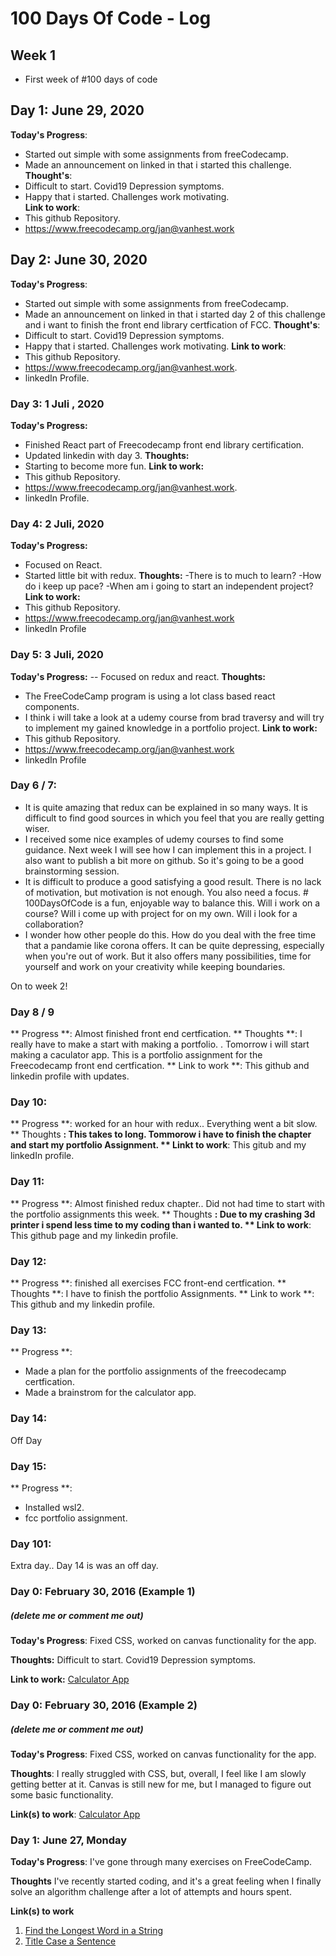 # 100 Days Of Code - Log

## Week 1
- First week of #100 days of code

## Day 1: June 29, 2020
**Today's Progress**:
- Started out simple with some assignments from freeCodecamp. 
- Made an announcement on linked in that i started this challenge. 
**Thought's**:
- Difficult to start. Covid19 Depression symptoms.
- Happy that i started. Challenges work motivating.   
**Link to work**: 
- This github Repository. 
- https://www.freecodecamp.org/jan@vanhest.work
## Day 2: June 30, 2020
**Today's Progress**:
- Started out simple with some assignments from freeCodecamp.
- Made an announcement on linked in that i started day 2 of this  challenge and i want to finish the front end library certfication of FCC.
**Thought's**:
- Difficult to start. Covid19 Depression symptoms.
- Happy that i started. Challenges work motivating.
**Link to work**:
- This github Repository.
- https://www.freecodecamp.org/jan@vanhest.work.
- linkedIn Profile.
### Day 3: 1 Juli , 2020
**Today's Progress:**
- Finished React part of Freecodecamp front end library certification. 
- Updated linkedin with day 3. 
**Thoughts:** 
- Starting to become more fun. 
**Link to work:**
- This github Repository.
- https://www.freecodecamp.org/jan@vanhest.work.
- linkedIn Profile.
### Day 4: 2 Juli, 2020
**Today's Progress:**
- Focused on React.
- Started little bit with redux. 
**Thoughts:**
-There is to much to learn? 
-How do i keep up pace? 
-When am i going to start an independent project? 
**Link to work:**
- This github Repository.
- https://www.freecodecamp.org/jan@vanhest.work
- linkedIn Profile
### Day 5: 3 Juli, 2020
**Today's Progress:**
-- Focused on redux and react. 
**Thoughts:**
- The FreeCodeCamp program is using a lot class based react components. 
- I think i will take a look at a udemy course from brad traversy and will try to implement my gained knowledge in a portfolio project. 
**Link to work:**
- This github Repository.
- https://www.freecodecamp.org/jan@vanhest.work
- linkedIn Profile
### Day 6 / 7: 
- It is quite amazing that redux can be explained in so many ways. It is difficult to find good sources in which you feel that you are really getting wiser.
- I received some nice examples of udemy courses to find some guidance. Next week I will see how I can implement this in a project. I also want to publish a bit more on github. So it's going to be a good brainstorming session.
- It is difficult to produce a good satisfying a good result. There is no lack of motivation, but motivation is not enough. You also need a focus. # 100DaysOfCode is a fun, enjoyable way to balance this. Will i work on a course? Will i come up with project for on my own. Will i look for a collaboration?
- I wonder how other people do this. How do you deal with the free time that a pandamie like corona offers. It can be quite depressing, especially when you're out of work. But it also offers many possibilities, time for yourself and work on your creativity while keeping boundaries.

On to week 2!
### Day 8 / 9
** Progress **: Almost finished front end certfication. 
** Thoughts **: I really have to make a start with making a portfolio. . Tomorrow i will start making a caculator app. This is a portfolio assignment for the Freecodecamp front end certfication. 
** Link to work **: This github and linkedin profile with updates. 
### Day 10: 
** Progress **: worked for an hour with redux.. Everything went a bit slow. 
** Thoughts **: This takes to long. Tommorow i have to finish the chapter and start my portfolio Assignment. 
** Linkt to work**: This gitub and my linkedIn profile. 
### Day 11: 
** Progress **: Almost finished redux chapter.. Did not had time to start with the portfolio assignments this week. 
** Thoughts **: Due to my crashing 3d printer i spend less time to my coding than i wanted to. 
** Link to work**: This github page and my linkedin profile. 
### Day 12: 
** Progress **: finished all exercises FCC front-end certfication. 
** Thoughts **: I have to finish the portfolio Assignments. 
** Link to work **: This github and my linkedin profile. 
### Day 13: 
** Progress **: 
- Made a plan for the portfolio assignments of the freecodecamp certfication. 
- Made a brainstrom for the calculator app. 
### Day 14: 
Off Day 
### Day 15:
** Progress **:
- Installed wsl2. 
- fcc portfolio assignment. 


### Day 101: 
Extra day.. Day 14 is was an off day. 
### Day 0: February 30, 2016 (Example 1)
##### (delete me or comment me out)

**Today's Progress**: Fixed CSS, worked on canvas functionality for the app.

**Thoughts:** Difficult to start. Covid19 Depression symptoms. 

**Link to work:** [Calculator App](http://www.example.com)

### Day 0: February 30, 2016 (Example 2)
##### (delete me or comment me out)

**Today's Progress**: Fixed CSS, worked on canvas functionality for the app.

**Thoughts**: I really struggled with CSS, but, overall, I feel like I am slowly getting better at it. Canvas is still new for me, but I managed to figure out some basic functionality.

**Link(s) to work**: [Calculator App](http://www.example.com)


### Day 1: June 27, Monday

**Today's Progress**: I've gone through many exercises on FreeCodeCamp.

**Thoughts** I've recently started coding, and it's a great feeling when I finally solve an algorithm challenge after a lot of attempts and hours spent.

**Link(s) to work**
1. [Find the Longest Word in a String](https://www.freecodecamp.com/challenges/find-the-longest-word-in-a-string)
2. [Title Case a Sentence](https://www.freecodecamp.com/challenges/title-case-a-sentence)
